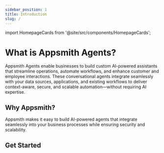 ```yaml
---
sidebar_position: 1
title: Introduction
slug: /
---
```

import HomepageCards from '@site/src/components/HomepageCards';


# What is Appsmith Agents?

Appsmith Agents enable businesses to build custom AI-powered assistants that streamline operations, automate workflows, and enhance customer and employee interactions. These conversational agents integrate seamlessly with your data sources, applications, and existing workflows to deliver context-aware, secure, and scalable automation—without requiring AI expertise.






## Why Appsmith?

Appsmith makes it easy to build AI-powered agents that integrate seamlessly into your business processes while ensuring security and scalability.


## Get Started

<HomepageCards />


